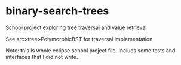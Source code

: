 # binary-search-trees
School project exploring tree traversal and value retrieval

See src>tree>PolymorphicBST for traversal implementation

Note: this is whole eclipse school project file. Inclues some tests and interfaces that I did not write.
